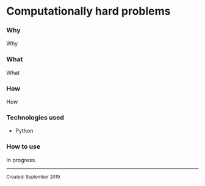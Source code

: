 <!--### Computationaly Hard Problems
This project contains Python implementation of a NP-Complete problem solver - the crossword puzzle.
The implementation is a bruteforce algorithm with few shortcuts that make the algorithm more efficient. 
The algorithm was thoroughly tested for correctness.-->

<html>
<body>
<h1 class="title">Computationally hard problems</h1>
<h3 class="why">Why</h3>
<p class="why">Why</p>
<h3 class="what">What</h3>
<p class="what">What</p>
<h3 class="how">How</h3>
<p class="how">How</p>
<h3 class="technologies">Technologies used</h3>
<ul class="technologies">
  <li class="technologies" hover="Python">Python</li>
</ul>
<h3 class="usage">How to use</h3>
<p class="usage">In progress.</p>
<hr>
<small class="created">Created: September 2019</small>
</body>
</html>
